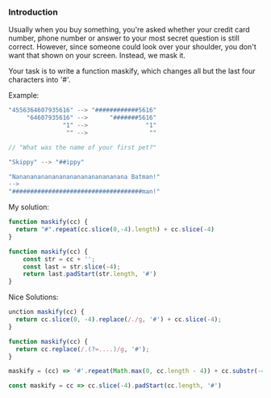 <h3>Introduction</h3>
Usually when you buy something, you're asked whether your credit card number, phone number or answer to your most secret question is still correct. However, since someone could look over your shoulder, you don't want that shown on your screen. Instead, we mask it.

Your task is to write a function maskify, which changes all but the last four characters into '#'.

Example:
```js
"4556364607935616" --> "############5616"
     "64607935616" -->      "#######5616"
               "1" -->                "1"
                "" -->                 ""

// "What was the name of your first pet?"

"Skippy" --> "##ippy"

"Nananananananananananananananana Batman!"
-->
"####################################man!"

```

My solution:

```js
function maskify(cc) {
  return "#".repeat(cc.slice(0,-4).length) + cc.slice(-4)
}

function maskify(cc) {
    const str = cc + '';
    const last = str.slice(-4);
    return last.padStart(str.length, '#')
}
```

Nice Solutions:
```js
unction maskify(cc) {
  return cc.slice(0, -4).replace(/./g, '#') + cc.slice(-4);
}

function maskify(cc) {
  return cc.replace(/.(?=....)/g, '#');
}

maskify = (cc) => '#'.repeat(Math.max(0, cc.length - 4)) + cc.substr(-4);

const maskify = cc => cc.slice(-4).padStart(cc.length, '#')

```

